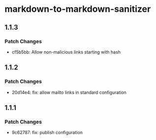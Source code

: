 # markdown-to-markdown-sanitizer

## 1.1.3

### Patch Changes

- cf5b5bb: Allow non-malicious links starting with hash

## 1.1.2

### Patch Changes

- 20d14e4: fix: allow mailto links in standard configuration

## 1.1.1

### Patch Changes

- 9c62787: fix: publish configuration
